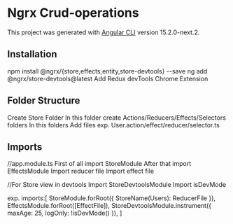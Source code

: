 # Ngrx Crud-operations

This project was generated with [Angular CLI](https://github.com/angular/angular-cli) version 15.2.0-next.2.

## Installation

npm install @ngrx/{store,effects,entity,store-devtools} --save
ng add @ngrx/store-devtools@latest
Add Redux devTools Chrome Extension

## Folder Structure

Create Store Folder
In this folder create Actions/Reducers/Effects/Selectors folders
In this folders Add files exp. User.action/effect/reducer/selector.ts

## Imports

//app.module.ts
First of all import StoreModule
After that import EffectsModule
Import reducer file
Import effect file

//For Store view in devtools
Import StoreDevtoolsModule
Import isDevMode

exp.
imports:[
    StoreModule.forRoot({ StoreName(Users): ReducerFile }),
    EffectsModule.forRoot([EffectFile]),
    StoreDevtoolsModule.instrument({ maxAge: 25, logOnly: !isDevMode() }),
]
